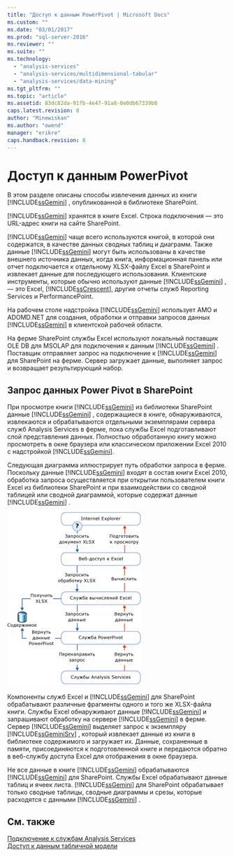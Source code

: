 ```yaml
---
title: "Доступ к данным PowerPivot | Microsoft Docs"
ms.custom: ""
ms.date: "03/01/2017"
ms.prod: "sql-server-2016"
ms.reviewer: ""
ms.suite: ""
ms.technology: 
  - "analysis-services"
  - "analysis-services/multidimensional-tabular"
  - "analysis-services/data-mining"
ms.tgt_pltfrm: ""
ms.topic: "article"
ms.assetid: 83dc82da-91fb-4e47-91a8-0e0db67339b8
caps.latest.revision: 8
author: "Minewiskan"
ms.author: "owend"
manager: "erikre"
caps.handback.revision: 8
---
```

# Доступ к данным PowerPivot
  В этом разделе описаны способы извлечения данных из книги [!INCLUDE[ssGemini](../../includes/ssgemini-md.md)] , опубликованной в библиотеке SharePoint.  
  
 [!INCLUDE[ssGemini](../../includes/ssgemini-md.md)] хранятся в книге Excel. Строка подключения — это URL-адрес книги на сайте SharePoint.  
  
 [!INCLUDE[ssGemini](../../includes/ssgemini-md.md)] чаще всего используются книгой, в которой они содержатся, в качестве данных сводных таблиц и диаграмм. Также данные [!INCLUDE[ssGemini](../../includes/ssgemini-md.md)] могут быть использованы в качестве внешнего источника данных, когда книга, информационная панель или отчет подключается к отдельному XLSX-файлу Excel в SharePoint и извлекает данные для последующего использования. Клиентские инструменты, которые обычно используют данные [!INCLUDE[ssGemini](../../includes/ssgemini-md.md)] , — это Excel, [!INCLUDE[ssCrescent](../../includes/sscrescent-md.md)], другие отчеты служб Reporting Services и PerformancePoint.  
  
 На рабочем столе надстройка [!INCLUDE[ssGemini](../../includes/ssgemini-md.md)] использует AMO и ADOMD.NET для создания, обработки и отправки запросов данных [!INCLUDE[ssGemini](../../includes/ssgemini-md.md)] в клиентской рабочей области.  
  
 На ферме SharePoint службы Excel используют локальный поставщик OLE DB для MSOLAP для подключения к данным [!INCLUDE[ssGemini](../../includes/ssgemini-md.md)] . Поставщик отправляет запрос на подключение к [!INCLUDE[ssGemini](../../includes/ssgemini-md.md)] для SharePoint на ферме. Сервер загружает данные, выполняет запрос и возвращает результирующий набор.  
  
##  <a name="queryproc"></a> Запрос данных Power Pivot в SharePoint  
 При просмотре книги [!INCLUDE[ssGemini](../../includes/ssgemini-md.md)] из библиотеки SharePoint данные [!INCLUDE[ssGemini](../../includes/ssgemini-md.md)] , содержащиеся в книге, обнаруживаются, извлекаются и обрабатываются отдельными экземплярами сервера служб Analysis Services в ферме, пока службы Excel подготавливают слой представления данных. Полностью обработанную книгу можно просмотреть в окне браузера или классическом приложении Excel 2010 с надстройкой [!INCLUDE[ssGemini](../../includes/ssgemini-md.md)].  
  
 Следующая диаграмма иллюстрирует путь обработки запроса в ферме. Поскольку данные [!INCLUDE[ssGemini](../../includes/ssgemini-md.md)] входят в состав книги Excel 2010, обработка запроса осуществляется при открытии пользователем книги Excel из библиотеки SharePoint и при взаимодействии со сводной таблицей или сводной диаграммой, которые содержат данные [!INCLUDE[ssGemini](../../includes/ssgemini-md.md)] .  
  
 ![GMNI_DataProcReq](../../analysis-services/power-pivot-sharepoint/media/gmni-dataprocreq.gif "GMNI_DataProcReq")  
  
 Компоненты служб Excel и [!INCLUDE[ssGemini](../../includes/ssgemini-md.md)] для SharePoint обрабатывают различные фрагменты одного и того же XLSX-файла книги. Службы Excel обнаруживают данные [!INCLUDE[ssGemini](../../includes/ssgemini-md.md)] и запрашивают обработку на сервере [!INCLUDE[ssGemini](../../includes/ssgemini-md.md)] в ферме. Сервер [!INCLUDE[ssGemini](../../includes/ssgemini-md.md)] выделяет запрос к экземпляру [!INCLUDE[ssGeminiSrv](../../includes/ssgeminisrv-md.md)] , который извлекает данные из книги в библиотеке содержимого и загружает их. Данные, сохраненные в памяти, присоединяются к подготовленной книге и передаются обратно в веб-службу доступа Excel для отображения в окне браузера.  
  
 Не все данные в книге [!INCLUDE[ssGemini](../../includes/ssgemini-md.md)] обрабатываются [!INCLUDE[ssGemini](../../includes/ssgemini-md.md)] для SharePoint. Службы Excel обрабатывают данные таблиц и ячеек листа. [!INCLUDE[ssGemini](../../includes/ssgemini-md.md)] для SharePoint обрабатывает только сводные таблицы, сводные диаграммы и срезы, которые расходятся с данными [!INCLUDE[ssGemini](../../includes/ssgemini-md.md)] .  
  
## См. также  
 [Подключение к службам Analysis Services](../../analysis-services/instances/connect-to-analysis-services.md)   
 [Доступ к данным табличной модели](../../analysis-services/tabular-models/tabular-model-data-access.md)  
  
  